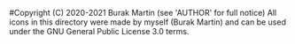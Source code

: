 #Copyright (C) 2020-2021  Burak Martin (see 'AUTHOR' for full notice)
All icons in this directory were made by myself (Burak Martin) and can be used under the GNU General Public License 3.0 terms.